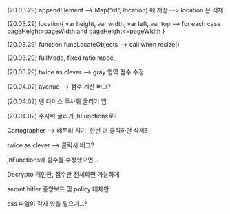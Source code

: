 (20.03.29) appendElement --> Map("id", location) 에 저장 --> location 은 객체


(20.03.29) location{ var height, var width, var left, var top --> for each case pageHeight>pageWidth and pageHeight<=pageWidth }


(20.03.29) function funcLocateObjects --> call when resize()


(20.03.29) fullMode, fixed ratio mode, 


(20.03.29) twice as clever --> gray 영역 점수 수정


(20.04.02) avenue --> 점수 계산 버그?


(20.04.02) 뱅 다이스 주사위 굴리기 앱


(20.04.02) 주사위 굴리기 jhFunctions로?



Cartographer --> 테두리 치기, 한번 더 클릭하면 삭제?


twice as clever --> 클릭시 버그?


jhFunctions에 함수들 수정했으면...


Decrypto 개인판, 점수판 전체화면 가능하게


secret hitler 중앙보드 및 policy 대체판


css 파일이 각자 있을 필요가...?
